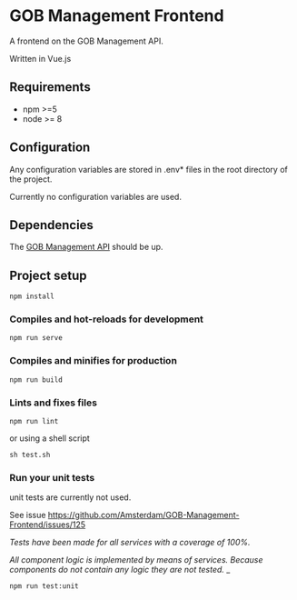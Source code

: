 # GOB Management Frontend

A frontend on the GOB Management API.

Written in Vue.js

## Requirements

- npm >=5
- node >= 8

## Configuration

Any configuration variables are stored in .env* files in the root directory of the project.

Currently no configuration variables are used.

## Dependencies

The [GOB Management API](https://github.com/Amsterdam/GOB-Management) should be up.

## Project setup
```
npm install
```

### Compiles and hot-reloads for development
```
npm run serve
```

### Compiles and minifies for production
```
npm run build
```

### Lints and fixes files
```
npm run lint
```

or using a shell script
```
sh test.sh
```


### Run your unit tests

unit tests are currently not used.

See issue https://github.com/Amsterdam/GOB-Management-Frontend/issues/125

_Tests have been made for all services with a coverage of 100%._

_All component logic is implemented by means of services._
_Because components do not contain any logic they are not tested._
_ 

```
npm run test:unit
```

